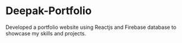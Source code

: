 # Deepak-Portfolio
Developed a portfolio website using Reactjs and Firebase database to showcase my skills and projects.

